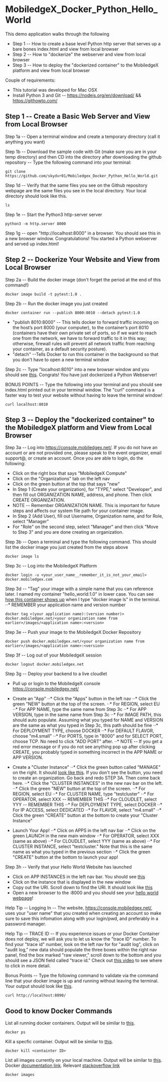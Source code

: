 # MobiledgeX_Docker_Python_Hello_World

This demo application walks through the following
* Step 1 -- How to create a base level Python http server that serves up a bare bones index.html and view from local browser
* Step 2 -- How to "dockerize" the webserver and view from local browser
* Step 3 -- How to deploy the "dockerized container" to the MobiledgeX platform and view from local browser

Couple of requirements:
* This tutorial was developed for Mac OSX
* Install Python 3 and Git -- https://nodejs.org/en/download/ && https://githowto.com/

## Step 1 -- Create a Basic Web Server and View from Local Browser

Step 1a -- Open a terminal window and create a temporary directory (call it anything you want)

Step 1b -- Download the sample code with Git (make sure you are in your temp directory) and then CD into the directory after downloading the github repository -- Type the following command into your terminal:
```
git clone https://github.com/skydvr01/Mobiledgex_Docker_Python_Hello_World.git
```
Step 1d -- Verify that the same files you see on the Github repository webpage are the same files you see in the local directory. Your local directory should look like this.
```
ls
```

Step 1e -- Start the Python3 http-server server  
```
python3 -m http.server 8000
```

Step 1g -- open "http://localhost:8000" in a browser. You should see this <show image> in a new browser window. Congratulations! You started a Python webserver and served up index.html! 

## Step 2 -- Dockerize Your Website and View from Local Browser

Step 2a -- Build the docker image (don't forget the period at the end of this command!)
```
docker image build -t pytest:1.0 .
```
Step 2b -- Run the docker image you just created
```
docker container run --publish 8000:8010 --detach pytest:1.0
```
* "publish 8010:8000" -- This tells docker to forward traffic incoming on the host’s port 8000 (your computer), to the container’s port 8010 (containers have their own private set of ports, so if we want to reach one from the network, we have to forward traffic to it in this way; otherwise, firewall rules will prevent all network traffic from reaching your container, as a default security posture).
* "detach" --Tells Docker to run this container in the background so that you don't have to open a new terminal window

Step 2c -- Type "localhost:8010" into a new browser window and you should see [this](). Congrats! You have just dockerized a Python Webserver!

BONUS POINTS -- Type the following into your terminal and you should see index.html printed out in your terminal window. The "curl" command is a faster way to test your website without having to leave the terminal window!
```
curl localhost:8010
```

## Step 3 -- Deploy the "dockerized container" to the MobiledgeX platform and View from Local Browser
Step 3a -- Log into https://console.mobiledgex.net/. If you do not have an account or are not provided one, please speak to the event organizer, email support@, or create an account. Once you are able to login, do the following:
* Click on the right box that says "MobiledgeX Compute" 
* Click on the "Organizations" tab on the left nav
* Click on the green button at the top that says "new"
* In Step 1 (Create your organization), for "TYPE," select "Developer", and then fill out ORGANIZATION NAME, address, and phone. Then click CREATE ORGANIZATION.
* NOTE -- Remember ORGANIZATION NAME. This is important for future steps and affects our system file path for your container image. 
* In Step 2 (Add User), fill out Username, Organization name, and for Role, select "Manager" 
* For "Role" on the second step, select "Manager" and then click "Move to Step 3" and you are done creating an organization.

Step 3b -- Open a terminal and type the following command. This should list the docker image you just created from the steps above 
```
docker image ls
```

Step 3c -- Log into the MobiledgeX Platform
```
docker login -u <your_user_name__remember_it_is_not_your_email> docker.mobiledgex.com
```

Step 3d -- "Tag" your image with a simple name that you can reference later. I named my container "hello_world:1.0" in lower case. You can see [how this container shows up](https://drive.google.com/file/d/1GGMt6rb5vTtvAi1YfuFB8Gwvs2UkkKav/view?usp=sharing) when I type "docker image ls" in the terminal. 
⋅⋅* REMEMBER your application name and version number

```
docker tag <(your application name):(version number)> docker.mobiledgex.net/<your organization name from earlier>/images/<application name>:<version>
```

Step 3e -- Push your image to the MobiledgeX Docker Repository
```
docker push docker.mobiledgex.net/<your organization name from earlier>/images/<application name>:<version>
```
Step 3f -- Log out of your MobiledgeX session
```
docker logout docker.mobiledgex.net
```

Step 3g -- Deploy your backend to a live cloudlet
* Pull up or login to the MobiledgeX console https://console.mobiledgex.net/ 
* Create an "App"
⋅⋅* Click the "Apps" button in the left nav
⋅⋅* Click the green "NEW" button at the top of the screen.
⋅⋅* For REGION, select EU
⋅⋅* For APP NAME, type the same name from Step 3c
⋅⋅* For APP VERSION, type in the same name from Step 3c
⋅⋅* For IMAGE PATH, this should auto populate. Assuming what you typed for NAME and VERSION are the same as what you typed in Step 3c, this path should be fine
⋅⋅* For DEPLOYMENT TYPE, choose DOCKER
⋅⋅* For DEFAULT FLAVOR, choose "m4.small"
⋅⋅* For PORTS, type in "8000" and for SELECT PORT, choose TCP. No need to click "ADD PORT" after.
⋅⋅* NOTE -- If you get a red error message or if you do not see anything pop up after clicking CREATE, you probably typed in something incorrect in the APP NAME or APP VERSION. 

* Create a "Cluster Instance"
⋅⋅* Click the green button called "MANAGE" on the right. It should [look like this](https://drive.google.com/open?id=1QF2KzGC2tZCO2kTWJ0Ngs9Ua9y_xomK3). If you don't see the button, you need to create an organization. Go back and redo STEP 3A. Then come back here. 
⋅⋅* Click the "CLUSTER INSTANCES" in the new nav bar on the left.
⋅⋅* Click the green "NEW" button at the top of the screen. 
⋅⋅* For REGION, select EU
⋅⋅* For CLUSTER NAME, type "testcluster"
⋅⋅* For OPERATOR, select XXX -- REMEMBER THIS
⋅⋅* For CLOUDLET, select YYY -- REMEMBER THIS
⋅⋅* For DEPLOYMENT TYPE, select DOCKER
⋅⋅* For IP ACCESS, select DEDICATED 
⋅⋅* For FLAVOR, select "m4.small"
⋅⋅* Click the green "CREATE" button at the bottom to create your "Cluster Instance"

* Launch Your App!
⋅⋅* Click on APPS in the left nav bar
⋅⋅* Click on the green LAUNCH in the new main window
⋅⋅* For OPERATOR, select XXX (same as above)
⋅⋅* For CLOUDLET, select YYY (same as above)
⋅⋅* For CLUSTER INSTANCE, select "testcluster." Note that this is the same name as what you typed in the previous section
⋅⋅* Click the green "CREATE" button at the bottom to launch your app!

Step 3h -- Verify that your Hello World Website has launched
* Click on APP INSTANCES in the left nav bar. You should see [this](https://drive.google.com/open?id=1BZ37DsZ96QYxLWVqrHpKJDYfcZLHGYPi)
* Click on the instance that is displayed in the new window
* Copy out the URI. Scroll down to find the URI. It should look like [this](https://drive.google.com/file/d/1CFU-9rhCC7nkrJUPDPf06JgKYlmk9LsO/view?usp=sharing)
* Open a new browser to the <URI>:8000 and you should see your [hello world webpage](https://drive.google.com/file/d/1gHb53rEdmur1Pdibk2R0lOzDsRrtv2hx/view?usp=sharing)!

Help Tip -- Logging In -- The website, https://console.mobiledgex.net/, uses your "user name" that you created when creating an account so make sure to save this infomation along with your login/pwd, and preferably in a password manager.

Help Tip -- TRACE ID -- If you experience issues or your Docker Container does not deploy, we will ask you to let us know the "trace ID" number. To find your "trace id" number, look on the left nav for for "audit log", click on "audit log," new data should populate the three boxes within the right nav panel, find the box marked "raw viewer," scroll down to the bottom and you should see a JSON field called "trace id." Check out [this video](https://drive.google.com/open?id=1ypz_QiEbFUUhHGGqDty-DTdLCqlTUvVs) to see where to click in more detail. 

Bonus Points -- Type the following command to validate via the command line that your docker image is up and running without leaving the terminal. Your output should look like [this](https://drive.google.com/file/d/1BRLBm2D0MlPs3AWSyEK5kW--nZWOlktI/view?usp=sharing).
```
curl http://localhost:8090/
```

## Good to know Docker Commands

List all running docker containers. Output will be similar to [this]().
```
docker ps
```
Kill a specfic container. Output will be similar to [this]().
```
docker kill <containter ID>
```
List all images currently on your local machine. Output will be similar to [this](https://drive.google.com/file/d/1IfIiM2-WpjfYzUFH9NJV1ljBK-crwcu0/view?usp=sharing). Docker [documentation link](https://docs.docker.com/v17.12/edge/engine/reference/commandline/image_ls/). Relevant [stackoverflow link](https://stackoverflow.com/questions/30543409/how-to-check-if-a-docker-image-with-a-specific-tag-exist-locally)
```
docker images
```
